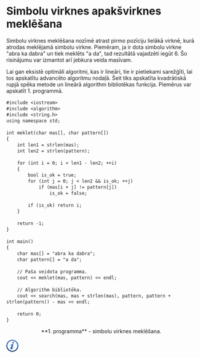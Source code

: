 # Simbolu virknes apakšvirknes meklēšana

Simbolu virknes meklēšana nozīmē atrast pirmo pozīciju lielākā virknē, kurā atrodas meklējamā simbolu virkne. Piemēram, ja ir dota simbolu virkne "abra ka dabra" un tiek meklēts "a da", tad rezultātā vajadzēti iegūt 6. Šo risinājumu var izmantot arī jebkura veida masīvam.

Lai gan eksistē optimāli algoritmi, kas ir lineāri, tie ir pietiekami sarežģīti, lai tos apskatītu advancēto algoritmu nodaļā. Šeit tiks apskatīta kvadrātiskā rupjā spēka metode un lineārā algorithm bibliotēkas funkcija. Piemērus var apskatīt 1. programmā.

```
#include <iostream>
#include <algorithm>
#include <string.h>
using namespace std;

int meklet(char mas[], char pattern[])
{
    int len1 = strlen(mas);
    int len2 = strlen(pattern);

    for (int i = 0; i < len1 - len2; ++i)
    {
        bool is_ok = true;
        for (int j = 0; j < len2 && is_ok; ++j)
            if (mas[i + j] != pattern[j])
                is_ok = false;

        if (is_ok) return i;
    }

    return -1;
}

int main()
{
    char mas[] = "abra ka dabra";
    char pattern[] = "a da";

    // Paša veidota programma.
    cout << meklet(mas, pattern) << endl;

    // Algorithm bibliotēka.
    cout << search(mas, mas + strlen(mas), pattern, pattern + strlen(pattern)) - mas << endl;

    return 0;
}
```

<center>**1. programma** - simbolu virknes meklēšana.</center>

<a href="http://www.cplusplus.com/reference/algorithm/" target="_blank">![Vairāk informācija](/media/theory/information.png)</a>